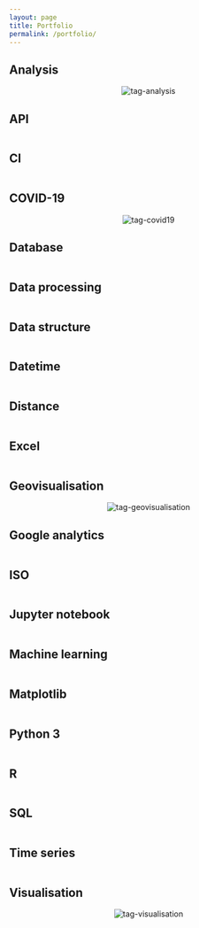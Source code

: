 ```yaml
---
layout: page
title: Portfolio
permalink: /portfolio/
---
```


## Analysis

<p align="center">
  <img alt="tag-analysis"
  src="{{ site.baseurl }}/images/tag-analysis.png"/>
</p>

## API

<p align="center">
  <img alt=""
  src="{{ site.baseurl }}/images/"/>
</p>

## CI

<p align="center">
  <img alt=""
  src="{{ site.baseurl }}/images/"/>
</p>


## COVID-19

<p align="center">
  <img alt="tag-covid19"
  src="{{ site.baseurl }}/images/tag-covid19.png"/>
</p>


## Database

<p align="center">
  <img alt=""
  src="{{ site.baseurl }}/images/"/>
</p>


## Data processing

<p align="center">
  <img alt=""
  src="{{ site.baseurl }}/images/"/>
</p>


## Data structure

<p align="center">
  <img alt=""
  src="{{ site.baseurl }}/images/"/>
</p>


## Datetime

<p align="center">
  <img alt=""
  src="{{ site.baseurl }}/images/"/>
</p>


## Distance

<p align="center">
  <img alt=""
  src="{{ site.baseurl }}/images/"/>
</p>


## Excel

<p align="center">
  <img alt=""
  src="{{ site.baseurl }}/images/"/>
</p>


## Geovisualisation

<p align="center">
  <img alt="tag-geovisualisation"
  src="{{ site.baseurl }}/images/tag-geovisualisation.png"/>
</p>


## Google analytics

<p align="center">
  <img alt=""
  src="{{ site.baseurl }}/images/"/>
</p>


## ISO

<p align="center">
  <img alt=""
  src="{{ site.baseurl }}/images/"/>
</p>


## Jupyter notebook

<p align="center">
  <img alt=""
  src="{{ site.baseurl }}/images/"/>
</p>


## Machine learning

<p align="center">
  <img alt=""
  src="{{ site.baseurl }}/images/"/>
</p>


## Matplotlib

<p align="center">
  <img alt=""
  src="{{ site.baseurl }}/images/"/>
</p>


## Python 3

<p align="center">
  <img alt=""
  src="{{ site.baseurl }}/images/"/>
</p>



## R

<p align="center">
  <img alt=""
  src="{{ site.baseurl }}/images/"/>
</p>


## SQL

<p align="center">
  <img alt=""
  src="{{ site.baseurl }}/images/"/>
</p>

## Time series

<p align="center">
  <img alt=""
  src="{{ site.baseurl }}/images/"/>
</p>


## Visualisation

<p align="center">
  <img alt="tag-visualisation"
  src="{{ site.baseurl }}/images/tag-analysis.png"/>
</p>
